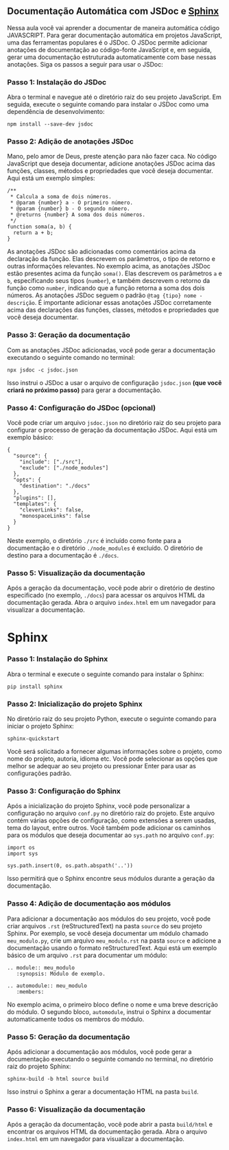 
## Documentação Automática com JSDoc e [Sphinx](#sphinx)

Nessa aula você vai aprender a documentar de maneira automática código JAVASCRIPT. Para gerar documentação automática em projetos JavaScript, uma das ferramentas populares é o JSDoc. O JSDoc permite adicionar anotações de documentação ao código-fonte JavaScript e, em seguida, gerar uma documentação estruturada automaticamente com base nessas anotações.  Siga os passos a seguir para  usar o JSDoc:

### Passo 1: Instalação do JSDoc

Abra o terminal e navegue até o diretório raiz do seu projeto JavaScript. Em seguida, execute o seguinte comando para instalar o JSDoc como uma dependência de desenvolvimento:

````
npm install --save-dev jsdoc
````

### Passo 2: Adição de anotações JSDoc

Mano, pelo amor de Deus, preste atenção para não fazer caca. No código JavaScript que deseja documentar, adicione anotações JSDoc acima das funções, classes, métodos e propriedades que você deseja documentar. Aqui está um exemplo simples:

````
/**
 * Calcula a soma de dois números.
 * @param {number} a - O primeiro número.
 * @param {number} b - O segundo número.
 * @returns {number} A soma dos dois números.
 */
function soma(a, b) {
  return a + b;
}
````

As anotações JSDoc são adicionadas como comentários acima da declaração da função. Elas descrevem os parâmetros, o tipo de retorno e outras informações relevantes. No exemplo acima, as anotações JSDoc estão presentes acima da função `soma()`. Elas descrevem os parâmetros `a` e `b`, especificando seus tipos (`number`), e também descrevem o retorno da função como `number`, indicando que a função retorna a soma dos dois números. As anotações JSDoc seguem o padrão `@tag {tipo} nome - descrição`. É importante adicionar essas anotações JSDoc corretamente acima das declarações das funções, classes, métodos e propriedades que você deseja documentar.


### Passo 3: Geração da documentação

Com as anotações JSDoc adicionadas, você pode gerar a documentação executando o seguinte comando no terminal:

````
npx jsdoc -c jsdoc.json
````

Isso instrui o JSDoc a usar o arquivo de configuração `jsdoc.json` **(que você criará no próximo passo)** para gerar a documentação.

### Passo 4: Configuração do JSDoc (opcional)

Você pode criar um arquivo `jsdoc.json` no diretório raiz do seu projeto para configurar o processo de geração da documentação JSDoc. Aqui está um exemplo básico:

````
{
  "source": {
    "include": ["./src"],
    "exclude": ["./node_modules"]
  },
  "opts": {
    "destination": "./docs"
  },
  "plugins": [],
  "templates": {
    "cleverLinks": false,
    "monospaceLinks": false
  }
}

````

Neste exemplo, o diretório `./src` é incluído como fonte para a documentação e o diretório `./node_modules` é excluído. O diretório de destino para a documentação é `./docs`.

### Passo 5: Visualização da documentação

Após a geração da documentação, você pode abrir o diretório de destino especificado (no exemplo, `./docs`) para acessar os arquivos HTML da documentação gerada. Abra o arquivo `index.html` em um navegador para visualizar a documentação.


# Sphinx

### Passo 1: Instalação do Sphinx

Abra o terminal e execute o seguinte comando para instalar o Sphinx:

````
pip install sphinx
````


### Passo 2: Inicialização do projeto Sphinx
No diretório raiz do seu projeto Python, execute o seguinte comando para iniciar o projeto Sphinx:

````
sphinx-quickstart
````

Você será solicitado a fornecer algumas informações sobre o projeto, como nome do projeto, autoria, idioma etc. Você pode selecionar as opções que melhor se adequar ao seu projeto ou pressionar Enter para usar as configurações padrão.

### Passo 3: Configuração do Sphinx

Após a inicialização do projeto Sphinx, você pode personalizar a configuração no arquivo `conf.py` no diretório raiz do projeto. Este arquivo contém várias opções de configuração, como extensões a serem usadas, tema do layout, entre outros. Você também pode adicionar os caminhos para os módulos que deseja documentar ao `sys.path` no arquivo `conf.py`:

````
import os
import sys

sys.path.insert(0, os.path.abspath('..'))
````

Isso permitirá que o Sphinx encontre seus módulos durante a geração da documentação.

### Passo 4: Adição de documentação aos módulos

Para adicionar a documentação aos módulos do seu projeto, você pode criar arquivos `.rst` (reStructuredText) na pasta `source` do seu projeto Sphinx. Por exemplo, se você deseja documentar um módulo chamado `meu_modulo.py`, crie um arquivo `meu_modulo.rst` na pasta `source` e adicione a documentação usando o formato reStructuredText. Aqui está um exemplo básico de um arquivo `.rst` para documentar um módulo:

````
.. module:: meu_modulo
   :synopsis: Módulo de exemplo.

.. automodule:: meu_modulo
   :members:
````

No exemplo acima, o primeiro bloco define o nome e uma breve descrição do módulo. O segundo bloco, `automodule`, instrui o Sphinx a documentar automaticamente todos os membros do módulo.

### Passo 5: Geração da documentação

Após adicionar a documentação aos módulos, você pode gerar a documentação executando o seguinte comando no terminal, no diretório raiz do projeto Sphinx:

````
sphinx-build -b html source build
````
Isso instrui o Sphinx a gerar a documentação HTML na pasta `build`.

### Passo 6: Visualização da documentação

Após a geração da documentação, você pode abrir a pasta `build/html` e encontrar os arquivos HTML da documentação gerada. Abra o arquivo `index.html` em um navegador para visualizar a documentação.

